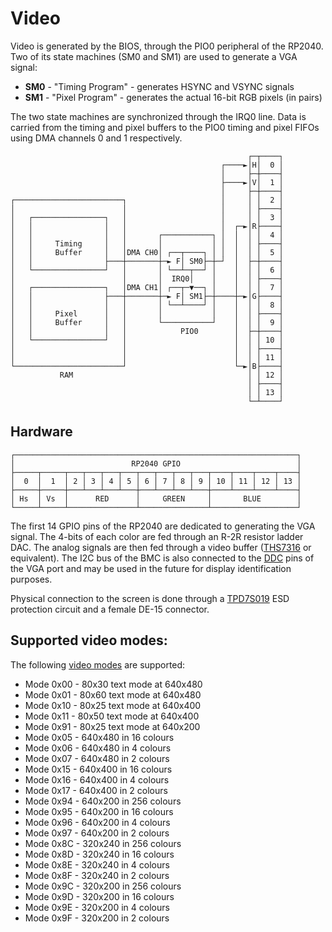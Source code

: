 # Video

Video is generated by the BIOS, through the PIO0 peripheral of the RP2040. Two of its state machines (SM0 and SM1) are used to generate a VGA signal:
 * **SM0** - "Timing Program" - generates HSYNC and VSYNC signals
 * **SM1** - "Pixel Program" - generates the actual 16-bit RGB pixels (in pairs)

The two state machines are synchronized through the IRQ0 line. Data is carried from the timing and pixel buffers to the PIO0 timing and pixel FIFOs using DMA channels 0 and 1 respectively.


```
                                                     ┌─┬────┐
                                               ┌────►│H│  0 │
                                               │     ├─┼────┤
                                               ├────►│V│  1 │
                                               │     ├─┼────┤
┌────────────────────────┐                     │     │ │  2 │
│                        │                     │     │ ├────┤
│   ┌────────────────┐   │                     │     │ │  3 │
│   │                │   │                     │  ┌─►│R├────┤
│   │                │   │       ┌───────────┐ │  │  │ │  4 │
│   │     Timing     │   │       │           │ │  │  │ ├────┤
│   │     Buffer     │   │DMA CH0│ ┌──┬────┐ │ │  │  │ │  5 │
│   │                ├───┼───────┼─► F│ SM0├─┼─┘  │  ├─┼────┤
│   └────────────────┘   │       │ └──┴─┬──┘ │    │  │ │  6 │
│                        │       │  IRQ0│    │    │  │ ├────┤
│   ┌────────────────┐   │DMA CH1│ ┌──┬─▼──┐ │    │  │ │  7 │
│   │                ├───┼───────┼─► F│ SM1├─┼────┼─►│G├────┤
│   │                │   │       │ └──┴────┘ │    │  │ │  8 │
│   │     Pixel      │   │       │           │    │  │ ├────┤
│   │     Buffer     │   │       └───────────┘    │  │ │  9 │
│   │                │   │            PIO0        │  ├─┼────┤
│   └────────────────┘   │                        │  │ │ 10 │
│                        │                        │  │ ├────┤
│                        │                        │  │ │ 11 │
└────────────────────────┘                        └─►│B├────┤
           RAM                                       │ │ 12 │
                                                     │ ├────┤
                                                     │ │ 13 │
                                                     └─┴────┘
```
<!-- https://asciiflow.com/#/share/eJy9lktuwjAQhq9izZqFHQqF7KCIwiIqTauuvGERqkghCwRSEOIWVQ6DehpOUpMqIo%2FxI07TyI4c2f5nPv92khPE620AbnyIoh5E62OwAxdOHBIO7njo9DgcRcsZDURrHyR78cCB2FzXr2%2B0cB63VEov4r4QldCs00rxP3L8uMVh3eUo67Iruiyy6uQ0sgmFORotlEcBrM3elKFfZkCmGegVffbVNDp1U8I87p3kASd5D7dh%2FCmLVcmkpqojmR42m2BXVp95E%2FK0oLhCmaBOMTDxw7SkFzK%2FKbx5tLZDisZ1uv9M1oFUVmHY6GRlraX%2FSotSxj5a8%2F36zLAIqYbvsRuXmXqYuD%2Br18LgdDb2coSzrsIkiORRaj4buplNwU5ls3WtUYzt3pOr5QstDZAF7O6NXyVh1P6rZehDG03C2D2%2FPyyK2Nf8dExRpsJgf%2BLJdBCkjMax%2B%2BMpqShzaqxGWL9lTvgOhjOcfwAyLhr9) -->


## Hardware

```
┌───────────────────────────────────────────────────────────────┐
│                          RP2040 GPIO                          │
├─────┬─────┬───┬───┬───┬───┬───┬───┬───┬───┬────┬────┬────┬────┤
│  0  │  1  │ 2 │ 3 │ 4 │ 5 │ 6 │ 7 │ 8 │ 9 │ 10 │ 11 │ 12 │ 13 │
├─────┼─────┼───┴───┴───┴───┼───┴───┴───┴───┼────┴────┴────┴────┤
│ Hs  │ Vs  │      RED      │     GREEN     │       BLUE        │
└─────┴─────┴───────────────┴───────────────┴───────────────────┘
```
<!-- https://asciiflow.com/#/share/eJyrVspLzE1VssorzcnRUcpJrEwtUrJSqo5RqohRsrI0M9OJUaoEsowsQKyS1IoSICdG6dGUPUMdxcTkAUkFnCAowMjAxEDBPcDTH7ciuDlDHcFCwwDsJwUFQwhtBCaNwaQJmDQFk2Zg0hxMWoBJSzBpaAChDCEURLuh8bALJ49iSPiEQWlIinF1gacKMO0e5OrqhyKioODkE%2Bo6%2FFKPUq1SLQDfo6E1) -->

The first 14 GPIO pins of the RP2040 are dedicated to generating the VGA signal. The 4-bits of each color are fed through an R-2R resistor ladder DAC. The analog signals are then fed through a video buffer ([THS7316](https://www.ti.com/product/THS7316) or equivalent). The I2C bus of the BMC is also connected to the [DDC](https://en.wikipedia.org/wiki/Display_Data_Channel) pins of the VGA port and may be used in the future for display identification purposes.

Physical connection to the screen is done through a [TPD7S019](https://www.ti.com/product/TPD7S019) ESD protection circuit and a female DE-15 connector.


## Supported video modes:

The following [video modes](./hardware_soc_video.md) are supported:

* Mode 0x00 - 80x30 text mode at 640x480
* Mode 0x01 - 80x60 text mode at 640x480
* Mode 0x10 - 80x25 text mode at 640x400
* Mode 0x11 - 80x50 text mode at 640x400
* Mode 0x91 - 80x25 text mode at 640x200
* Mode 0x05 - 640x480 in 16 colours
* Mode 0x06 - 640x480 in 4 colours
* Mode 0x07 - 640x480 in 2 colours
* Mode 0x15 - 640x400 in 16 colours
* Mode 0x16 - 640x400 in 4 colours
* Mode 0x17 - 640x400 in 2 colours
* Mode 0x94 - 640x200 in 256 colours
* Mode 0x95 - 640x200 in 16 colours
* Mode 0x96 - 640x200 in 4 colours
* Mode 0x97 - 640x200 in 2 colours
* Mode 0x8C - 320x240 in 256 colours
* Mode 0x8D - 320x240 in 16 colours
* Mode 0x8E - 320x240 in 4 colours
* Mode 0x8F - 320x240 in 2 colours
* Mode 0x9C - 320x200 in 256 colours
* Mode 0x9D - 320x200 in 16 colours
* Mode 0x9E - 320x200 in 4 colours
* Mode 0x9F - 320x200 in 2 colours
